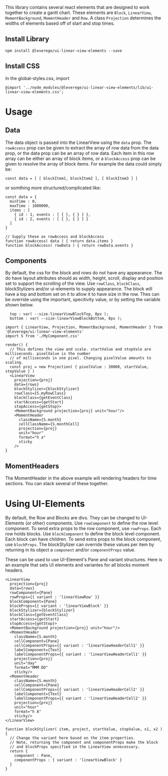 
This library contains several react elements that are designed to work together to create a gantt chart. These elements are `Block`, `LinearView`, `MomentBackground`, `MomentHeader` and `Row`. A class `Projection` determines the widths of elements based off of start and stop times.

## Install Library

```
npm install @leverege/ui-linear-view-elements --save
```

## Install CSS

In the global-styles.css, import
```
@import '../node_modules/@leverege/ui-linear-view-elements/lib/ui-linear-view-elements.css';
```

# Usage

## Data

The data object is passed into the LinearView using the `data` prop. The `rowAccess` prop can be given to extract the array of row data from the data prop, or the data prop can be an array of row data. Each item in this row array can be either an array of block items, or a `blockAccess` prop can be given to resolve the array of block items. For example the data could simply be:

```
const data = [ [ blockItem1, blockItem2 ], [ blockItem3 ] ]
```

or somthing more structured/complicated like:

```
const data = {
  minTime : 0,
  maxTime : 1000000,
  items : [
    { id : 1, events : [ { }, { } ] },
    { id : 2, events : [ { }, { } ] }
  ]
}

// Supply these as rowAccess and blockAccess
function rowAccess( data ) { return data.items }
function blockAccess( rowData ) { return rowData.events }
```


## Components

By default, the css for the block and rows do not have any appearance. The do have layout attributes should as width, height, scroll, display and position set to support the scrolling of the view. Use `rowClass`, `blockClass`, blockStylizers and/or ui-elements to supply appearance. The block will have a top and bottom set on it to allow it to have size in the row. Thes can be override using the important, specitivity value, or by setting the variable shown below.

```
  top : var( --size-linearViewBlockTop, 8px );
  bottom : var( --size-linearViewBlockBottom, 8px );
```



```
import { LinearView, Projection, MomentBackground, MomentHeader } from '@leverege/ui-linear-view-elements'
import S from './MyComponent.css'

render() {
  // This defines the view and scale. startValue and stopVale are milliseconds. pixelValue is the number
  // of milliseconds in one pixel. Changing pixelValue amounts to scaling. 
  const proj = new Projection( { pixelValue : 30000, startValue, stopValue } )
  <LinearView
    projection={proj}
    data={rows}
    blockStylizer={blockStylizer}
    rowClass={S.myRowClass}
    blockClass={getEventClass}
    startAccess={getStart}
    stopAccess={getStop}>
    <MomentBackground projection={proj} unit="hour"/>
    <MomentHeader 
      className={S.month} 
      cellClassName={S.monthCell} 
      projection={proj} 
      unit="hour" 
      format="h a" 
      sticky
    />
}
```

## MomentHeaders

The MomentHeader in the above example will rendering headers for time sections. You can stack several of these together. 

# Using UI-Elements 
By default, the Row and Blocks are divs. They can be changed to UI-Elements (or other) components.
Use `rowComponent` to define the row level component. To send extra props to
the row component, use `rowProps`. Each row holds blocks.  Use `blockComponent` to define the block level component. Each block can have children. To send extra props to the block component, use `blockProps`. The blockStylizer can override these values per item by returning in its object a `component` and/or `componentProps` value.

These can be used to use UI-Element's Pane and variant structures. Here is an example that sets UI elements and variantes for all blocks moment headers.

```
<LinearView
  projection={proj}
  data={rows}
  rowComponent={Pane}
  rowProps={{ variant : 'linearViewRow' }}
  blockComponent={Pane}
  blockProps={{ variant : 'linearViewBlock' }}
  blockStylizer={blockStylizer}
  blockClass={getEventClass}
  startAccess={getStart}
  stopAccess={getStop}>
  <MomentBackground projection={proj} unit="hour"/>
  <MomentHeader 
    className={S.month} 
    cellComponent={Pane}
    cellComponentProps={{ variant : 'linearViewHeaderCell1' }}
    labelComponent={Text}
    labelComponentProps={{ variant : 'linearViewHeaderCell1' }}
    projection={proj} 
    unit="day" 
    format="MMM DD" 
    sticky/>
  <MomentHeader 
    className={S.month} 
    cellComponent={Pane}
    cellComponentProps={{ variant : 'linearViewHeaderCell2' }}
    labelComponent={Text}
    labelComponentProps={{ variant : 'linearViewHeaderCell2' }}
    projection={proj} 
    unit="hour" 
    format="h A" 
    sticky/>
</LinearView>

function blockStylizer( item, project, startValue, stopValue, x1, x2 ) {
  // Change the variant here based on the item properties.
  // Note, returning the component and componentProps make the block
  // and blockProps specified in the LinearView unnecessary.
  return {
    component : Pane,
    componentProps : { variant : 'linearViewBlock' }  
  }
}

```
